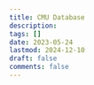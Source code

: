 ```yaml
---
title: CMU Database
description: 
tags: []
date: 2023-05-24
lastmod: 2024-12-10
draft: false
comments: false
---
```


